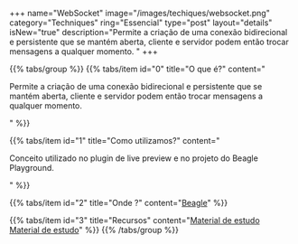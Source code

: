 +++
name="WebSocket"
image="/images/techiques/websocket.png"
category="Techniques"
ring="Essencial"
type="post"
layout="details"
isNew="true"
description="Permite a criação de uma conexão bidirecional e persistente que se mantém aberta, cliente e servidor podem então trocar mensagens a qualquer momento. "
+++

{{% tabs/group %}}
  {{% tabs/item id="0" title="O que é?" content="<p>Permite a criação de uma conexão bidirecional e persistente que se mantém aberta, cliente e servidor podem então trocar mensagens a qualquer momento. </p>" %}}
  
  {{% tabs/item id="1" title="Como utilizamos?" content="<p>Conceito utilizado no plugin de live preview e no projeto do Beagle Playground.</p>" %}}
  
  {{% tabs/item id="2" title="Onde ?" content="<a href='https://usebeagle.io/' target='_blank'>Beagle</a>" %}}

  {{% tabs/item id="3" title="Recursos" content="<a href='https://developer.mozilla.org/pt-BR/docs/Web/API/WebSockets_API' target='_blank'>Material de estudo</a><br /><a href='https://www.devmedia.com.br/java-websockets-introducao/30443' target='_blank'>Material de estudo</a>" %}}
{{% /tabs/group %}}